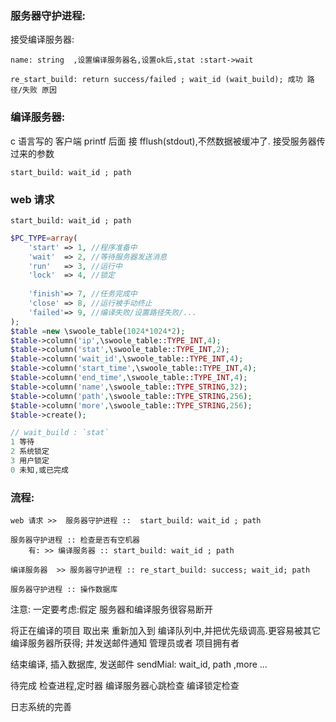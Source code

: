 
### 服务器守护进程:
  接受编译服务器:
  
    name: string  ,设置编译服务器名,设置ok后,stat :start->wait
    
	re_start_build: return success/failed ; wait_id (wait_build); 成功 路径/失败 原因
    

    
### 编译服务器: 
  c 语言写的 客户端 printf 后面 接 fflush(stdout),不然数据被缓冲了. 
  接受服务器传过来的参数
  
	start_build: wait_id ; path 


### web 请求
	start_build: wait_id ; path


```php
$PC_TYPE=array(
	'start' => 1, //程序准备中
	'wait'  => 2, //等待服务器发送消息
	'run'   => 3, //运行中
	'lock'  => 4, //锁定
 
	'finish'=> 7, //任务完成中
	'close' => 8, //运行被手动终止
	'failed'=> 9, //编译失败/设置路径失败/...
);
$table =new \swoole_table(1024*1024*2);
$table->column('ip',\swoole_table::TYPE_INT,4);
$table->column('stat',\swoole_table::TYPE_INT,2);
$table->column('wait_id',\swoole_table::TYPE_INT,4);
$table->column('start_time',\swoole_table::TYPE_INT,4);
$table->column('end_time',\swoole_table::TYPE_INT,4);
$table->column('name',\swoole_table::TYPE_STRING,32);
$table->column('path',\swoole_table::TYPE_STRING,256);
$table->column('more',\swoole_table::TYPE_STRING,256);
$table->create();

// wait_build : `stat`
1 等待
2 系统锁定
3 用户锁定
0 未知,或已完成

```
### 流程:
	web 请求 >>  服务器守护进程 ::  start_build: wait_id ; path

	服务器守护进程 :: 检查是否有空机器
		有: >> 编译服务器 :: start_build: wait_id ; path

	编译服务器  >> 服务器守护进程 :: re_start_build: success; wait_id; path

	服务器守护进程 :: 操作数据库



注意: 一定要考虑:假定 服务器和编译服务很容易断开

将正在编译的项目 取出来 重新加入到 编译队列中,并把优先级调高.更容易被其它编译服务器所获得;
并发送邮件通知 管理员或者 项目拥有者


结束编译, 插入数据库, 发送邮件
	sendMial: wait_id, path ,more ...



待完成
	检查进程,定时器
		编译服务器心跳检查
		编译锁定检查

日志系统的完善